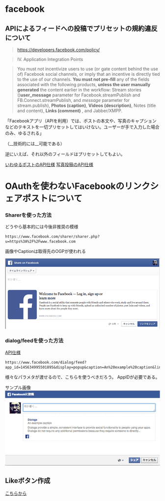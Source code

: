 facebook
======

## APIによるフィードへの投稿でプリセットの規約違反について

> https://developers.facebook.com/policy/

> IV. Application Integration Points

> You must not incentivize users to use (or gate content behind the use of) Facebook social channels, or imply that an incentive is directly tied to the use of our channels.
> __You must not pre-fill__ any of the fields associated with the following products, __unless the user manually generated__ the content earlier in the workflow: Stream stories ()__user_message__ parameter for Facebook.streamPublish and FB.Connect.streamPublish, and _message_ parameter for stream.publish), __Photos (caption)__, __Videos (description)__, Notes (title and content), __Links (comment)__ , and Jabber/XMPP.

「Facebookアプリ（APIを利用）では、ポストの本文や、写真のキャプションなどのテキストを一切プリセットしてはいけない。ユーザーが手で入力した場合のみ、ゆるされる」

（__技術的には__可能である）

逆にいえば、それ以外のフィールドはプリセットしてもよい。

[いわゆるポストのAPI仕様](https://developers.facebook.com/docs/graph-api/reference/post/)
[写真投稿のAPI仕様](https://developers.facebook.com/docs/graph-api/reference/photo)


# OAuthを使わないFacebookのリンクシェアポストについて

### Sharerを使った方法

どうやら基本的には今後非推奨の模様

```
https://www.facebook.com/sharer/sharer.php?u=https%3A%2F%2Fwww.facebook.com
```

画像やCaptionは取得先のOGPが使われる

![](sharer-feed-post-sample.png)

### dialog/feedを使った方法

[API仕様](https://developers.facebook.com/docs/sharing/reference/feed-dialog)

```
https://www.facebook.com/dialog/feed?app_id=145634995501895&display=popup&caption=An%20example%20caption&link=https%3A%2F%2Fdevelopers.facebook.com%2Fdocs%2Fdialogs%2F&redirect_uri=https://developers.facebook.com/tools/explorer
```

様々なパラメタが渡せるので、こちらを使うべきだろう。
AppIDが必要である。

サンプル画像
![](dialog-feed-post-sample.png)

## Likeボタン作成

[こちらから](https://developers.facebook.com/docs/plugins/like-button)